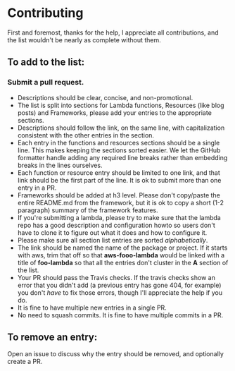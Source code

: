# Contributing

First and foremost, thanks for the help, I appreciate all contributions, and the list wouldn't be nearly as complete without them.

## To add to the list:

### Submit a pull request.

* Descriptions should be clear, concise, and non-promotional.
* The list is split into sections for Lambda functions, Resources (like blog posts) and Frameworks, please add your entries to the appropriate sections.
* Descriptions should follow the link, on the same line, with capitalization consistent with the other entries in the section.
* Each entry in the functions and resources sections should be a single line. This makes keeping the sections sorted easier. We let the GitHub formatter handle adding any required line breaks rather than embedding breaks in the lines ourselves.
* Each function or resource entry should be limited to one link, and that link should be the first part of the line. It is ok to submit more than one entry in a PR.
* Frameworks should be added at h3 level. Please don't copy/paste the entire README.md from the framework, but it is ok to copy a short (1-2 paragraph) summary of the framework features.
* If you're submitting a lambda, please try to make sure that the lambda repo has a good description and configuration howto so users don't have to clone it to figure out what it does and how to configure it.
* Please make sure all section list entries are sorted *alphabetically*.
* The link should be named the name of the package or project. If it starts with aws, trim that off so that **aws-fooo-lambda** would be linked with a title of **foo-lambda** so that all the entries don't cluster in the **A** section of the list.
* Your PR should pass the Travis checks. If the travis checks show an error that you didn't add (a previous entry has gone 404, for example) you don't _have_ to fix those errors, though I'll appreciate the help if you do.
* It is fine to have multiple new entries in a single PR.
* No need to squash commits. It is fine to have multiple commits in a PR.

## To remove an entry:

Open an issue to discuss why the entry should be removed, and optionally create a PR.
